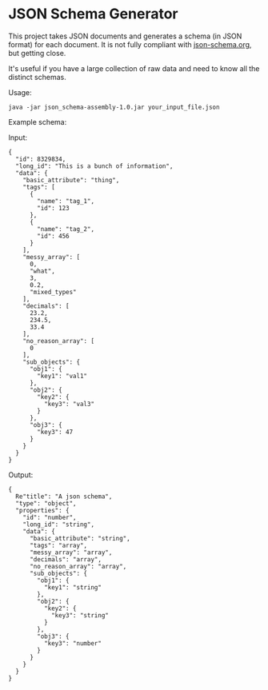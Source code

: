 # JSON Schema Generator

This project takes JSON documents and generates a schema (in JSON format) for each document. It is not fully compliant with [json-schema.org](json-schema.org), but getting close.

It's useful if you have a large collection of raw data and need to know all the distinct schemas.

Usage:

```
java -jar json_schema-assembly-1.0.jar your_input_file.json
```

Example schema:

Input:
```
{
  "id": 8329834,
  "long_id": "This is a bunch of information",
  "data": {
    "basic_attribute": "thing",
    "tags": [
      {
        "name": "tag_1",
        "id": 123
      },
      {
        "name": "tag_2",
        "id": 456
      }
    ],
    "messy_array": [
      0,
      "what",
      3,
      0.2,
      "mixed_types"
    ],
    "decimals": [
      23.2,
      234.5,
      33.4
    ],
    "no_reason_array": [
      0
    ],
    "sub_objects": {
      "obj1": {
        "key1": "val1"
      },
      "obj2": {
        "key2": {
          "key3": "val3"
        }
      },
      "obj3": {
        "key3": 47
      }
    }
  }
}
```

Output:

```
{
  Re"title": "A json schema",
  "type": "object",
  "properties": {
    "id": "number",
    "long_id": "string",
    "data": {
      "basic_attribute": "string",
      "tags": "array",
      "messy_array": "array",
      "decimals": "array",
      "no_reason_array": "array",
      "sub_objects": {
        "obj1": {
          "key1": "string"
        },
        "obj2": {
          "key2": {
            "key3": "string"
          }
        },
        "obj3": {
          "key3": "number"
        }
      }
    }
  }
}
```